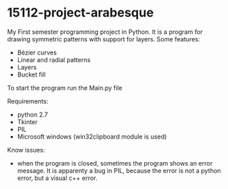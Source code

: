 # 15112-project-arabesque
My First semester programming project in Python. It is a program for drawing symmetric patterns with support for layers.
Some features:
- Bézier curves
- Linear and radial patterns
- Layers
- Bucket fill

To start the program run the Main.py file

Requirements:
- python 2.7
- Tkinter
- PIL
- Microsoft windows (win32clipboard module is used)

Know issues:
- when the program is closed, sometimes the program shows an error message.
  It is apparenty a bug in PIL, because the error is not a python error, but
  a visual c++ error.
